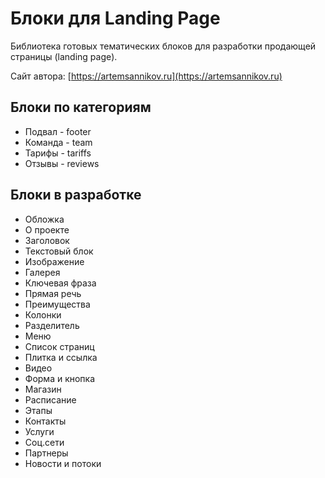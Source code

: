 Блоки для Landing Page
=====================

Библиотека готовых тематических блоков для разработки продающей страницы (landing page).

Сайт автора: [https://artemsannikov.ru](https://artemsannikov.ru)

Блоки по категориям
-----------------------------------

* Подвал - footer
* Команда - team
* Тарифы - tariffs
* Отзывы - reviews

Блоки в разработке
-----------------------------------

* Обложка
* О проекте
* Заголовок
* Текстовый блок
* Изображение
* Галерея
* Ключевая фраза
* Прямая речь
* Преимущества
* Колонки
* Разделитель
* Меню
* Список страниц
* Плитка и ссылка
* Видео
* Форма и кнопка
* Магазин
* Расписание
* Этапы
* Контакты
* Услуги
* Соц.сети
* Партнеры
* Новости и потоки